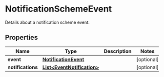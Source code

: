 

# NotificationSchemeEvent

Details about a notification scheme event.

## Properties

Name | Type | Description | Notes
------------ | ------------- | ------------- | -------------
**event** | [**NotificationEvent**](NotificationEvent.md) |  |  [optional]
**notifications** | [**List&lt;EventNotification&gt;**](EventNotification.md) |  |  [optional]



